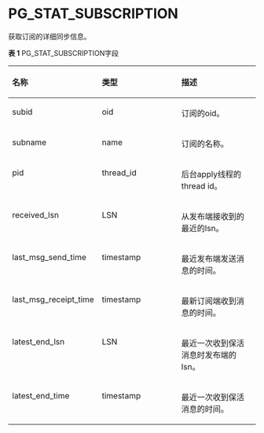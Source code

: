 # PG\_STAT\_SUBSCRIPTION<a name="ZH-CN_TOPIC_0000001243798253"></a>

获取订阅的详细同步信息。

**表 1**  PG\_STAT\_SUBSCRIPTION字段

<a name="table144308125331"></a>
<table><thead align="left"><tr id="row19430112183315"><th class="cellrowborder" valign="top" width="33.33333333333333%" id="mcps1.2.4.1.1"><p id="p1243121214330"><a name="p1243121214330"></a><a name="p1243121214330"></a>名称</p>
</th>
<th class="cellrowborder" valign="top" width="33.33333333333333%" id="mcps1.2.4.1.2"><p id="p743171213337"><a name="p743171213337"></a><a name="p743171213337"></a>类型</p>
</th>
<th class="cellrowborder" valign="top" width="33.33333333333333%" id="mcps1.2.4.1.3"><p id="p124312126331"><a name="p124312126331"></a><a name="p124312126331"></a>描述</p>
</th>
</tr>
</thead>
<tbody><tr id="row5431181213332"><td class="cellrowborder" valign="top" width="33.33333333333333%" headers="mcps1.2.4.1.1 "><p id="p144311212193315"><a name="p144311212193315"></a><a name="p144311212193315"></a>subid</p>
</td>
<td class="cellrowborder" valign="top" width="33.33333333333333%" headers="mcps1.2.4.1.2 "><p id="p143131213310"><a name="p143131213310"></a><a name="p143131213310"></a>oid</p>
</td>
<td class="cellrowborder" valign="top" width="33.33333333333333%" headers="mcps1.2.4.1.3 "><p id="p943161283310"><a name="p943161283310"></a><a name="p943161283310"></a>订阅的oid。</p>
</td>
</tr>
<tr id="row2043241211337"><td class="cellrowborder" valign="top" width="33.33333333333333%" headers="mcps1.2.4.1.1 "><p id="p1143221214334"><a name="p1143221214334"></a><a name="p1143221214334"></a>subname</p>
</td>
<td class="cellrowborder" valign="top" width="33.33333333333333%" headers="mcps1.2.4.1.2 "><p id="p15432812153319"><a name="p15432812153319"></a><a name="p15432812153319"></a>name</p>
</td>
<td class="cellrowborder" valign="top" width="33.33333333333333%" headers="mcps1.2.4.1.3 "><p id="p4432121203311"><a name="p4432121203311"></a><a name="p4432121203311"></a>订阅的名称。</p>
</td>
</tr>
<tr id="row5432151218335"><td class="cellrowborder" valign="top" width="33.33333333333333%" headers="mcps1.2.4.1.1 "><p id="p13433111253312"><a name="p13433111253312"></a><a name="p13433111253312"></a>pid</p>
</td>
<td class="cellrowborder" valign="top" width="33.33333333333333%" headers="mcps1.2.4.1.2 "><p id="p04332012143311"><a name="p04332012143311"></a><a name="p04332012143311"></a>thread_id</p>
</td>
<td class="cellrowborder" valign="top" width="33.33333333333333%" headers="mcps1.2.4.1.3 "><p id="p6433121218331"><a name="p6433121218331"></a><a name="p6433121218331"></a>后台apply线程的thread id。</p>
</td>
</tr>
<tr id="row343351273310"><td class="cellrowborder" valign="top" width="33.33333333333333%" headers="mcps1.2.4.1.1 "><p id="p843311213313"><a name="p843311213313"></a><a name="p843311213313"></a>received_lsn</p>
</td>
<td class="cellrowborder" valign="top" width="33.33333333333333%" headers="mcps1.2.4.1.2 "><p id="p5433812173319"><a name="p5433812173319"></a><a name="p5433812173319"></a>LSN</p>
</td>
<td class="cellrowborder" valign="top" width="33.33333333333333%" headers="mcps1.2.4.1.3 "><p id="p643312125338"><a name="p643312125338"></a><a name="p643312125338"></a>从发布端接收到的最近的lsn。</p>
</td>
</tr>
<tr id="row14434212113311"><td class="cellrowborder" valign="top" width="33.33333333333333%" headers="mcps1.2.4.1.1 "><p id="p44348121337"><a name="p44348121337"></a><a name="p44348121337"></a>last_msg_send_time</p>
</td>
<td class="cellrowborder" valign="top" width="33.33333333333333%" headers="mcps1.2.4.1.2 "><p id="p134341312183319"><a name="p134341312183319"></a><a name="p134341312183319"></a>timestamp</p>
</td>
<td class="cellrowborder" valign="top" width="33.33333333333333%" headers="mcps1.2.4.1.3 "><p id="p743441263315"><a name="p743441263315"></a><a name="p743441263315"></a>最近发布端发送消息的时间。</p>
</td>
</tr>
<tr id="row644914253349"><td class="cellrowborder" valign="top" width="33.33333333333333%" headers="mcps1.2.4.1.1 "><p id="p144508253341"><a name="p144508253341"></a><a name="p144508253341"></a>last_msg_receipt_time</p>
</td>
<td class="cellrowborder" valign="top" width="33.33333333333333%" headers="mcps1.2.4.1.2 "><p id="p1745119256349"><a name="p1745119256349"></a><a name="p1745119256349"></a>timestamp</p>
</td>
<td class="cellrowborder" valign="top" width="33.33333333333333%" headers="mcps1.2.4.1.3 "><p id="p84511225153416"><a name="p84511225153416"></a><a name="p84511225153416"></a>最新订阅端收到消息的时间。</p>
</td>
</tr>
<tr id="row6307122803410"><td class="cellrowborder" valign="top" width="33.33333333333333%" headers="mcps1.2.4.1.1 "><p id="p1430715285344"><a name="p1430715285344"></a><a name="p1430715285344"></a>latest_end_lsn</p>
</td>
<td class="cellrowborder" valign="top" width="33.33333333333333%" headers="mcps1.2.4.1.2 "><p id="p5493145483516"><a name="p5493145483516"></a><a name="p5493145483516"></a>LSN</p>
</td>
<td class="cellrowborder" valign="top" width="33.33333333333333%" headers="mcps1.2.4.1.3 "><p id="p03083286340"><a name="p03083286340"></a><a name="p03083286340"></a>最近一次收到保活消息时发布端的lsn。</p>
</td>
</tr>
<tr id="row07921730163414"><td class="cellrowborder" valign="top" width="33.33333333333333%" headers="mcps1.2.4.1.1 "><p id="p279253093411"><a name="p279253093411"></a><a name="p279253093411"></a>latest_end_time</p>
</td>
<td class="cellrowborder" valign="top" width="33.33333333333333%" headers="mcps1.2.4.1.2 "><p id="p279283020348"><a name="p279283020348"></a><a name="p279283020348"></a>timestamp</p>
</td>
<td class="cellrowborder" valign="top" width="33.33333333333333%" headers="mcps1.2.4.1.3 "><p id="p379213033413"><a name="p379213033413"></a><a name="p379213033413"></a>最近一次收到保活消息的时间。</p>
</td>
</tr>
</tbody>
</table>

